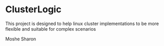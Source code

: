 # ClusterLogic


This project is designed to help linux cluster implementations to be more flexible and suitable for complex scenarios


Moshe Sharon
